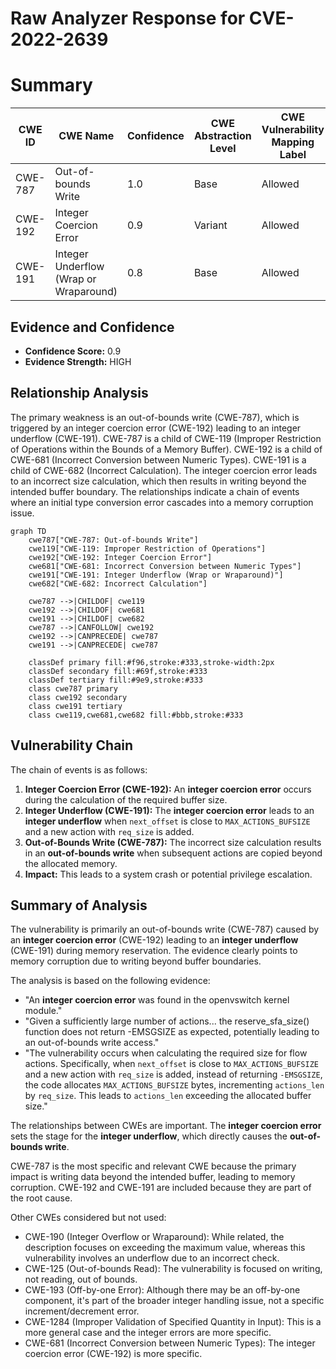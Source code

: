# Raw Analyzer Response for CVE-2022-2639

# Summary
| CWE ID | CWE Name | Confidence | CWE Abstraction Level | CWE Vulnerability Mapping Label | CWE-Vulnerability Mapping Notes |
|---|---|---|---|---|---|
| CWE-787 | Out-of-bounds Write | 1.0 | Base | Allowed | Primary CWE |
| CWE-192 | Integer Coercion Error | 0.9 | Variant | Allowed | Secondary CWE |
| CWE-191 | Integer Underflow (Wrap or Wraparound) | 0.8 | Base | Allowed | Secondary CWE |

## Evidence and Confidence

*   **Confidence Score:** 0.9
*   **Evidence Strength:** HIGH

## Relationship Analysis
The primary weakness is an out-of-bounds write (CWE-787), which is triggered by an integer coercion error (CWE-192) leading to an integer underflow (CWE-191). CWE-787 is a child of CWE-119 (Improper Restriction of Operations within the Bounds of a Memory Buffer). CWE-192 is a child of CWE-681 (Incorrect Conversion between Numeric Types). CWE-191 is a child of CWE-682 (Incorrect Calculation). The integer coercion error leads to an incorrect size calculation, which then results in writing beyond the intended buffer boundary. The relationships indicate a chain of events where an initial type conversion error cascades into a memory corruption issue.

```mermaid
graph TD
    cwe787["CWE-787: Out-of-bounds Write"]
    cwe119["CWE-119: Improper Restriction of Operations"]
    cwe192["CWE-192: Integer Coercion Error"]
    cwe681["CWE-681: Incorrect Conversion between Numeric Types"]
    cwe191["CWE-191: Integer Underflow (Wrap or Wraparound)"]
    cwe682["CWE-682: Incorrect Calculation"]
    
    cwe787 -->|CHILDOF| cwe119
    cwe192 -->|CHILDOF| cwe681
    cwe191 -->|CHILDOF| cwe682
    cwe787 -->|CANFOLLOW| cwe192
    cwe192 -->|CANPRECEDE| cwe787
    cwe191 -->|CANPRECEDE| cwe787

    classDef primary fill:#f96,stroke:#333,stroke-width:2px
    classDef secondary fill:#69f,stroke:#333
    classDef tertiary fill:#9e9,stroke:#333
    class cwe787 primary
    class cwe192 secondary
    class cwe191 tertiary
    class cwe119,cwe681,cwe682 fill:#bbb,stroke:#333
```

## Vulnerability Chain
The chain of events is as follows:
1.  **Integer Coercion Error (CWE-192):** An **integer coercion error** occurs during the calculation of the required buffer size.
2.  **Integer Underflow (CWE-191):** The **integer coercion error** leads to an **integer underflow** when `next_offset` is close to `MAX_ACTIONS_BUFSIZE` and a new action with `req_size` is added.
3.  **Out-of-Bounds Write (CWE-787):** The incorrect size calculation results in an **out-of-bounds write** when subsequent actions are copied beyond the allocated memory.
4.  **Impact:** This leads to a system crash or potential privilege escalation.

## Summary of Analysis
The vulnerability is primarily an out-of-bounds write (CWE-787) caused by an **integer coercion error** (CWE-192) leading to an **integer underflow** (CWE-191) during memory reservation. The evidence clearly points to memory corruption due to writing beyond buffer boundaries.

The analysis is based on the following evidence:
*   "An **integer coercion error** was found in the openvswitch kernel module."
*   "Given a sufficiently large number of actions... the reserve_sfa_size() function does not return -EMSGSIZE as expected, potentially leading to an out-of-bounds write access."
*   "The vulnerability occurs when calculating the required size for flow actions. Specifically, when `next_offset` is close to `MAX_ACTIONS_BUFSIZE` and a new action with `req_size` is added, instead of returning `-EMSGSIZE`, the code allocates `MAX_ACTIONS_BUFSIZE` bytes, incrementing `actions_len` by `req_size`. This leads to `actions_len` exceeding the allocated buffer size."

The relationships between CWEs are important. The **integer coercion error** sets the stage for the **integer underflow**, which directly causes the **out-of-bounds write**.

CWE-787 is the most specific and relevant CWE because the primary impact is writing data beyond the intended buffer, leading to memory corruption. CWE-192 and CWE-191 are included because they are part of the root cause.

Other CWEs considered but not used:

*   CWE-190 (Integer Overflow or Wraparound): While related, the description focuses on exceeding the maximum value, whereas this vulnerability involves an underflow due to an incorrect check.
*   CWE-125 (Out-of-bounds Read): The vulnerability is focused on writing, not reading, out of bounds.
*   CWE-193 (Off-by-one Error): Although there may be an off-by-one component, it's part of the broader integer handling issue, not a specific increment/decrement error.
*   CWE-1284 (Improper Validation of Specified Quantity in Input): This is a more general case and the integer errors are more specific.
*   CWE-681 (Incorrect Conversion between Numeric Types): The integer coercion error (CWE-192) is more specific.